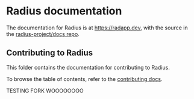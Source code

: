 # Radius documentation

The documentation for Radius is at https://radapp.dev, with the source in the [radius-project/docs repo](https://github.com/radius-project/docs).

## Contributing to Radius

This folder contains the documentation for contributing to Radius. 

To browse the table of contents, refer to the [contributing docs](./../CONTRIBUTING.md).


TESTING FORK WOOOOOOOO